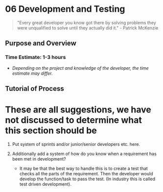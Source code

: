 # 06 Development and Testing

> "Every great developer you know got there by solving problems they were unqualified to solve until they actually did it." - Patrick McKenzie

## Purpose and Overview

### Time Estimate: 1-3 hours
- *Depending on the project and knowledge of the developer, the time estimate may differ.*

## Tutorial of Process

# These are all suggestions, we have not discussed to determine what this section should be


1. Put system of sprints and/or junior/senior developers etc. here.

1. Additionally add a system of how do you know when a requirement has been met in development?

    - It may be that the best way to handle this is to create a test that checks all the parts of the requirement. Then the developer would develop the function/task to pass the test.  (In industry this is called test driven development).